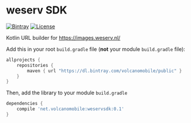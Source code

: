 # weserv SDK

[![Bintray](https://img.shields.io/bintray/v/volcanomobile/public/weservsdk)](https://bintray.com/volcanomobile/public/weservsdk/0.1/link)
[![License](https://img.shields.io/badge/License-Apache%202.0-blue.svg)](https://opensource.org/licenses/Apache-2.0)

Kotlin URL builder for https://images.weserv.nl/

Add this in your root `build.gradle` file (**not** your module `build.gradle` file):

```gradle
allprojects {
	repositories {
        maven { url "https://dl.bintray.com/volcanomobile/public" }
    }
}
```

Then, add the library to your module `build.gradle`
```gradle
dependencies {
    compile 'net.volcanomobile:weservsdk:0.1'
}
